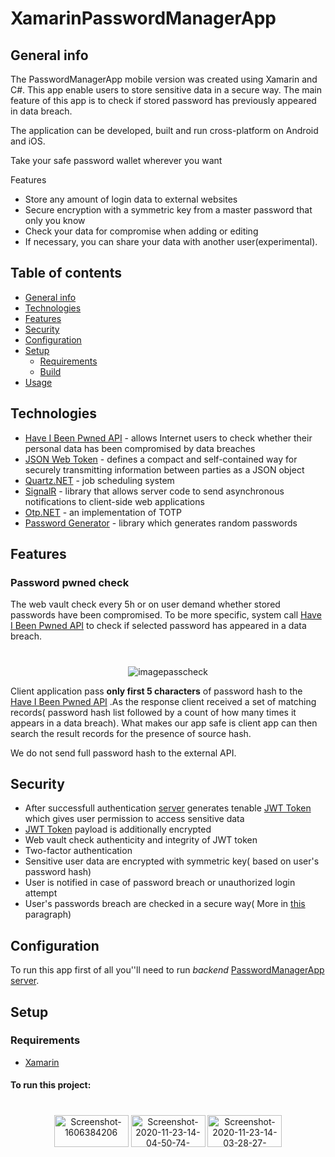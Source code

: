 # XamarinPasswordManagerApp



## General info
The PasswordManagerApp mobile version was created using Xamarin and C#. This app enable users to store sensitive data in a secure way. The main feature of this app is to check if stored password has previously appeared in data breach. 

The application can be developed, built and run cross-platform on Android and iOS.

Take your safe password wallet wherever you want

Features
- Store any amount of login data to external websites 
- Secure encryption with a symmetric key from a master password that only you know
- Check your data for compromise when adding or editing 
- If necessary, you can share your data with another user(experimental). 

## Table of contents
* [General info](#general-info)
* [Technologies](#technologies)
* [Features](#features)
* [Security](#security)
* [Configuration](#configuration)
* [Setup](#setup)
    * [Requirements](#requirements)
    * [Build](#to-run-this-project)
* [Usage](#usage)

## Technologies

* [Have I Been Pwned API](https://haveibeenpwned.com) - allows Internet users to check whether their personal data has been compromised by data breaches
* [JSON Web Token](https://jwt.io/) - defines a compact and self-contained way for securely transmitting information between parties as a JSON object
* [Quartz.NET](https://www.quartz-scheduler.net/) - job scheduling system
* [SignalR](https://dotnet.microsoft.com/apps/aspnet/signalr) - library that allows server code to send asynchronous notifications to client-side web applications
* [Otp.NET](https://www.nuget.org/packages/Otp.NET) - an implementation of TOTP
* [Password Generator](https://www.nuget.org/packages/PasswordGenerator/) - library which generates random passwords

## Features

### Password pwned check

The web vault check every 5h or on user demand whether stored passwords have been compromised. To be more specific, system call
[Have I Been Pwned API](https://haveibeenpwned.com) to check if selected password has appeared in a data breach.


#
<p align="center"> <img src="https://i.ibb.co/Y7SF041/image.png" alt="imagepasscheck"></p>

Client application pass **only first 5 characters** of password hash to the [Have I Been Pwned API](https://haveibeenpwned.com)
 .As the response client received a set of matching records( password hash list followed by a count of how many times it appears in a data breach). What makes our app safe is client app can then search the result records for the presence of source hash. 

We do not send full password hash to the external API.



## Security

* After successfull authentication [server](https://github.com/PrzemyslawRodzik/PasswordManagerAppServer) generates tenable [JWT Token](https://jwt.io/) which gives user permission to access sensitive data
* [JWT Token](https://jwt.io/) payload is additionally encrypted
* Web vault check authenticity and integrity of JWT token
* Two-factor authentication
* Sensitive user data are encrypted with symmetric key( based on user's password hash) 
* User is notified in case of password breach or unauthorized login attempt
* User's passwords breach are checked in a secure way( More in [this](#password-pwned-check) paragraph)




## Configuration 
 To run this app first of all you''ll need to run *backend* [PasswordManagerApp server](https://github.com/PrzemyslawRodzik/PasswordManagerAppServer).
 

 
## Setup
### Requirements

- [Xamarin](https://dotnet.microsoft.com/apps/xamarin)

#### To run this project:

#
<div align="center" width=50%>
<a href="https://ibb.co/K2G5kpw"><img width="119" height="51" src="https://i.ibb.co/zX5mYTJ/Screenshot-1606384206.png" alt="Screenshot-1606384206" border="0"></a>
<a href="https://ibb.co/width="119" height="51" f9RHLs9"><img width="119" height="51" src="https://i.ibb.co/VxyT5sx/Screenshot-2020-11-23-14-04-50-74-bd6d1f84847f3f89a5743be6b0969a04-1.jpg" alt="Screenshot-2020-11-23-14-04-50-74-bd6d1f84847f3f89a5743be6b0969a04-1" border="0"></a>
<a href="https://ibb.co/vQhdQwz"><img width="119" height="51" src="https://i.ibb.co/5nkjnMc/Screenshot-2020-11-23-14-03-28-27-bd6d1f84847f3f89a5743be6b0969a04.jpg" alt="Screenshot-2020-11-23-14-03-28-27-bd6d1f84847f3f89a5743be6b0969a04" border="0"></a>

</div>





